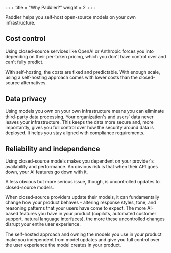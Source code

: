 +++
title = "Why Paddler?"
weight = 2
+++

Paddler helps you self-host open-source models on your own infrastructure. 

## Cost control

Using closed-source services like OpenAI or Anthropic forces you into depending on their per-token pricing, which you don't have control over and can't fully predict.

With self-hosting, the costs are fixed and predictable. With enough scale, using a self-hosting approach comes with lower costs than the closed-source alternatives.


## Data privacy

Using models you own on your own infrastructure means you can eliminate third-party data processing. Your organization's and users' data never leaves your infrastructure. This keeps the data more secure and, more importantly, gives you full control over how the security around data is deployed. It helps you stay aligned with compliance requirements.

## Reliability and independence

Using closed-source models makes you dependent on your provider's availability and performance. An obvious risk is that when their API goes down, your AI features go down with it.

A less obvious but more serious issue, though, is uncontrolled updates to closed-source models.

When closed-source providers update their models, it can fundamentally change how your product behaves - altering response styles, tone, and reasoning patterns that your users have come to expect. The more AI-based features you have in your product (copilots, automated customer support, natural language interfaces), the more these uncontrolled changes disrupt your entire user experience.

The self-hosted approach and owning the models you use in your product make you independent from model updates and give you full control over the user experience the model creates in your product.
